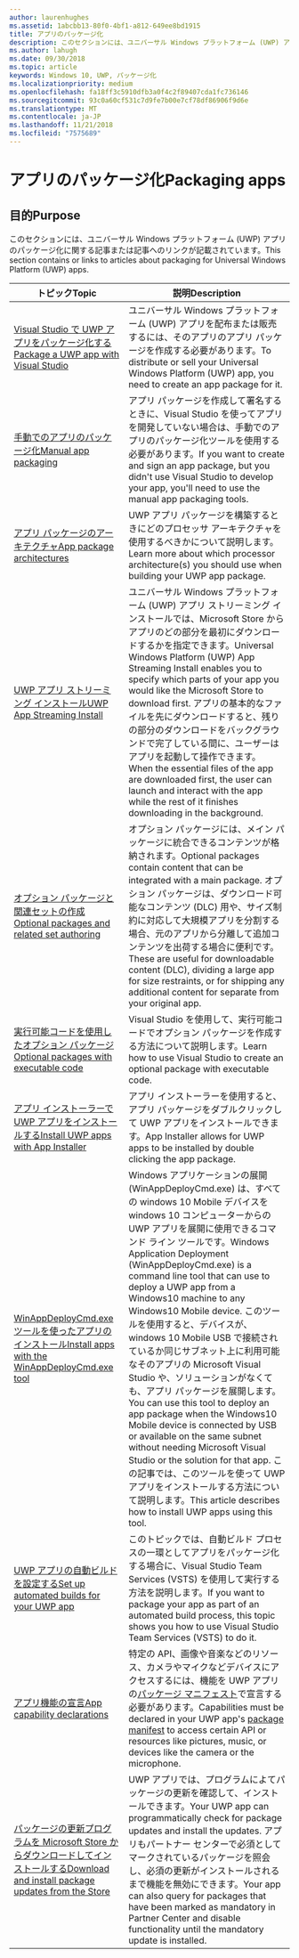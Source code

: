 ```yaml
---
author: laurenhughes
ms.assetid: 1abcbb13-80f0-4bf1-a812-649ee8bd1915
title: アプリのパッケージ化
description: このセクションには、ユニバーサル Windows プラットフォーム (UWP) アプリのパッケージ化に関する記事または記事へのリンクが記載されています。
ms.author: lahugh
ms.date: 09/30/2018
ms.topic: article
keywords: Windows 10, UWP, パッケージ化
ms.localizationpriority: medium
ms.openlocfilehash: fa18ff3c5910dfb3a0f4c2f89407cda1fc736146
ms.sourcegitcommit: 93c0a60cf531c7d9fe7b00e7cf78df86906f9d6e
ms.translationtype: MT
ms.contentlocale: ja-JP
ms.lasthandoff: 11/21/2018
ms.locfileid: "7575689"
---
```

# <a name="packaging-apps"></a><span data-ttu-id="462c2-104">アプリのパッケージ化</span><span class="sxs-lookup"><span data-stu-id="462c2-104">Packaging apps</span></span>


## <a name="purpose"></a><span data-ttu-id="462c2-105">目的</span><span class="sxs-lookup"><span data-stu-id="462c2-105">Purpose</span></span>

<span data-ttu-id="462c2-106">このセクションには、ユニバーサル Windows プラットフォーム (UWP) アプリのパッケージ化に関する記事または記事へのリンクが記載されています。</span><span class="sxs-lookup"><span data-stu-id="462c2-106">This section contains or links to articles about packaging for Universal Windows Platform (UWP) apps.</span></span>

| <span data-ttu-id="462c2-107">トピック</span><span class="sxs-lookup"><span data-stu-id="462c2-107">Topic</span></span> | <span data-ttu-id="462c2-108">説明</span><span class="sxs-lookup"><span data-stu-id="462c2-108">Description</span></span> |
|-------|-------------|
| [<span data-ttu-id="462c2-109">Visual Studio で UWP アプリをパッケージ化する</span><span class="sxs-lookup"><span data-stu-id="462c2-109">Package a UWP app with Visual Studio</span></span>](packaging-uwp-apps.md) | <span data-ttu-id="462c2-110">ユニバーサル Windows プラットフォーム (UWP) アプリを配布または販売するには、そのアプリのアプリ パッケージを作成する必要があります。</span><span class="sxs-lookup"><span data-stu-id="462c2-110">To distribute or sell your Universal Windows Platform (UWP) app, you need to create an app package for it.</span></span> |
| [<span data-ttu-id="462c2-111">手動でのアプリのパッケージ化</span><span class="sxs-lookup"><span data-stu-id="462c2-111">Manual app packaging</span></span>](manual-packaging-root.md) | <span data-ttu-id="462c2-112">アプリ パッケージを作成して署名するときに、Visual Studio を使ってアプリを開発していない場合は、手動でのアプリのパッケージ化ツールを使用する必要があります。</span><span class="sxs-lookup"><span data-stu-id="462c2-112">If you want to create and sign an app package, but you didn't use Visual Studio to develop your app, you'll need to use the manual app packaging tools.</span></span> |
| [<span data-ttu-id="462c2-113">アプリ パッケージのアーキテクチャ</span><span class="sxs-lookup"><span data-stu-id="462c2-113">App package architectures</span></span>](device-architecture.md) | <span data-ttu-id="462c2-114">UWP アプリ パッケージを構築するときにどのプロセッサ アーキテクチャを使用するべきかについて説明します。</span><span class="sxs-lookup"><span data-stu-id="462c2-114">Learn more about which processor architecture(s) you should use when building your UWP app package.</span></span> |
| [<span data-ttu-id="462c2-115">UWP アプリ ストリーミング インストール</span><span class="sxs-lookup"><span data-stu-id="462c2-115">UWP App Streaming Install</span></span>](streaming-install.md) | <span data-ttu-id="462c2-116">ユニバーサル Windows プラットフォーム (UWP) アプリ ストリーミング インストールでは、Microsoft Store からアプリのどの部分を最初にダウンロードするかを指定できます。</span><span class="sxs-lookup"><span data-stu-id="462c2-116">Universal Windows Platform (UWP) App Streaming Install enables you to specify which parts of your app you would like the Microsoft Store to download first.</span></span> <span data-ttu-id="462c2-117">アプリの基本的なファイルを先にダウンロードすると、残りの部分のダウンロードをバックグラウンドで完了している間に、ユーザーはアプリを起動して操作できます。</span><span class="sxs-lookup"><span data-stu-id="462c2-117">When the essential files of the app are downloaded first, the user can launch and interact with the app while the rest of it finishes downloading in the background.</span></span> |
| [<span data-ttu-id="462c2-118">オプション パッケージと関連セットの作成</span><span class="sxs-lookup"><span data-stu-id="462c2-118">Optional packages and related set authoring</span></span>](optional-packages.md) | <span data-ttu-id="462c2-119">オプション パッケージには、メイン パッケージに統合できるコンテンツが格納されます。</span><span class="sxs-lookup"><span data-stu-id="462c2-119">Optional packages contain content that can be integrated with a main package.</span></span> <span data-ttu-id="462c2-120">オプション パッケージは、ダウンロード可能なコンテンツ (DLC) 用や、サイズ制約に対応して大規模アプリを分割する場合、元のアプリから分離して追加コンテンツを出荷する場合に便利です。</span><span class="sxs-lookup"><span data-stu-id="462c2-120">These are useful for downloadable content (DLC), dividing a large app for size restraints, or for shipping any additional content for separate from your original app.</span></span> |
| [<span data-ttu-id="462c2-121">実行可能コードを使用したオプション パッケージ</span><span class="sxs-lookup"><span data-stu-id="462c2-121">Optional packages with executable code</span></span>](optional-packages-with-executable-code.md) | <span data-ttu-id="462c2-122">Visual Studio を使用して、実行可能コードでオプション パッケージを作成する方法について説明します。</span><span class="sxs-lookup"><span data-stu-id="462c2-122">Learn how to use Visual Studio to create an optional package with executable code.</span></span> |
| [<span data-ttu-id="462c2-123">アプリ インストーラーで UWP アプリをインストールする</span><span class="sxs-lookup"><span data-stu-id="462c2-123">Install UWP apps with App Installer</span></span>](appinstaller-root.md) | <span data-ttu-id="462c2-124">アプリ インストーラーを使用すると、アプリ パッケージをダブルクリックして UWP アプリをインストールできます。</span><span class="sxs-lookup"><span data-stu-id="462c2-124">App Installer allows for UWP apps to be installed by double clicking the app package.</span></span> |
| [<span data-ttu-id="462c2-125">WinAppDeployCmd.exe ツールを使ったアプリのインストール</span><span class="sxs-lookup"><span data-stu-id="462c2-125">Install apps with the WinAppDeployCmd.exe tool</span></span>](install-universal-windows-apps-with-the-winappdeploycmd-tool.md) | <span data-ttu-id="462c2-126">Windows アプリケーションの展開 (WinAppDeployCmd.exe) は、すべての windows 10 Mobile デバイスを windows 10 コンピューターからの UWP アプリを展開に使用できるコマンド ライン ツールです。</span><span class="sxs-lookup"><span data-stu-id="462c2-126">Windows Application Deployment (WinAppDeployCmd.exe) is a command line tool that can use to deploy a UWP app from a Windows10 machine to any Windows10 Mobile device.</span></span> <span data-ttu-id="462c2-127">このツールを使用すると、デバイスが、windows 10 Mobile USB で接続されているか同じサブネット上に利用可能なそのアプリの Microsoft Visual Studio や、ソリューションがなくても、アプリ パッケージを展開します。</span><span class="sxs-lookup"><span data-stu-id="462c2-127">You can use this tool to deploy an app package when the Windows10 Mobile device is connected by USB or available on the same subnet without needing Microsoft Visual Studio or the solution for that app.</span></span> <span data-ttu-id="462c2-128">この記事では、このツールを使って UWP アプリをインストールする方法について説明します。</span><span class="sxs-lookup"><span data-stu-id="462c2-128">This article describes how to install UWP apps using this tool.</span></span> |
| [<span data-ttu-id="462c2-129">UWP アプリの自動ビルドを設定する</span><span class="sxs-lookup"><span data-stu-id="462c2-129">Set up automated builds for your UWP app</span></span>](auto-build-package-uwp-apps.md) | <span data-ttu-id="462c2-130">このトピックでは、自動ビルド プロセスの一環としてアプリをパッケージ化する場合に、Visual Studio Team Services (VSTS) を使用して実行する方法を説明します。</span><span class="sxs-lookup"><span data-stu-id="462c2-130">If you want to package your app as part of an automated build process, this topic shows you how to use Visual Studio Team Services (VSTS) to do it.</span></span> |
| [<span data-ttu-id="462c2-131">アプリ機能の宣言</span><span class="sxs-lookup"><span data-stu-id="462c2-131">App capability declarations</span></span>](app-capability-declarations.md) | <span data-ttu-id="462c2-132">特定の API、画像や音楽などのリソース、カメラやマイクなどデバイスにアクセスするには、機能を UWP アプリの[パッケージ マニフェスト](https://msdn.microsoft.com/library/windows/apps/BR211474)で宣言する必要があります。</span><span class="sxs-lookup"><span data-stu-id="462c2-132">Capabilities must be declared in your UWP app's [package manifest](https://msdn.microsoft.com/library/windows/apps/BR211474) to access certain API or resources like pictures, music, or devices like the camera or the microphone.</span></span> |
| [<span data-ttu-id="462c2-133">パッケージの更新プログラムを Microsoft Store からダウンロードしてインストールする</span><span class="sxs-lookup"><span data-stu-id="462c2-133">Download and install package updates from the Store</span></span>](self-install-package-updates.md) | <span data-ttu-id="462c2-134">UWP アプリでは、プログラムによてパッケージの更新を確認して、インストールできます。</span><span class="sxs-lookup"><span data-stu-id="462c2-134">Your UWP app can programmatically check for package updates and install the updates.</span></span> <span data-ttu-id="462c2-135">アプリもパートナー センターで必須としてマークされているパッケージを照会し、必須の更新がインストールされるまで機能を無効にできます。</span><span class="sxs-lookup"><span data-stu-id="462c2-135">Your app can also query for packages that have been marked as mandatory in Partner Center and disable functionality until the mandatory update is installed.</span></span>  |
